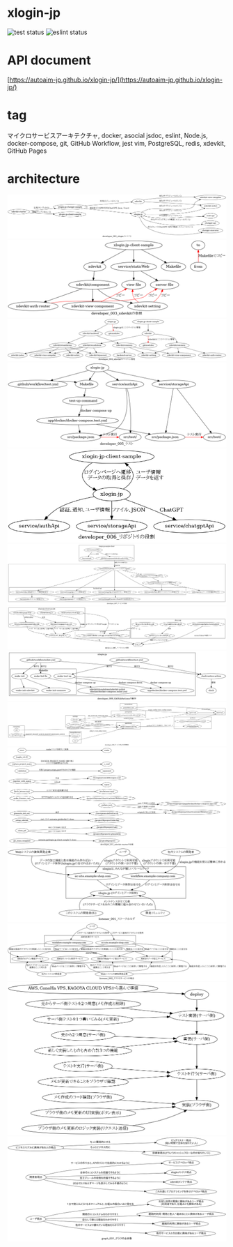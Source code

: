 # xlogin-jp

![test status](https://github.com/autoaim-jp/xlogin-jp/actions/workflows/test.yml/badge.svg)
![eslint status](https://github.com/autoaim-jp/xlogin-jp/actions/workflows/eslint.yml/badge.svg)


# API document
[https://autoaim-jp.github.io/xlogin-jp/](https://autoaim-jp.github.io/xlogin-jp/)


# tag
マイクロサービスアーキテクチャ, docker, asocial
jsdoc, eslint, Node.js, docker-compose, git, GitHub Workflow, jest
vim, PostgreSQL, redis, xdevkit, GitHub Pages

# architecture
![architecture img](./doc/architecture/v2/result/developer/001_xloginメンテナ1.png)
![architecture img](./doc/architecture/v2/result/developer/003_xdevkitの参照.png)
![architecture img](./doc/architecture/v2/result/developer/004_xdevkitのバージョン管理.png)
![architecture img](./doc/architecture/v2/result/developer/005_テスト.png)
![architecture img](./doc/architecture/v2/result/developer/006_リポジトリの役割.png)
![architecture img](./doc/architecture/v2/result/developer/007_サービスの役割.png)
![architecture img](./doc/architecture/v2/result/developer/008_パーミッション参照.png)
![architecture img](./doc/architecture/v2/result/developer/009_GitHubActionsの動作.png)
![architecture img](./doc/architecture/v2/result/developer/010_サービス同士の依存関係.png)
![architecture img](./doc/architecture/v2/result/developer/011_xdevkit-starterの処理.png)
![architecture img](./doc/architecture/v2/result/listener/001_ステークホルダ.png)
![architecture img](./doc/architecture/v2/result/listener/002_クラウドサービスの場合.png)
![architecture img](./doc/architecture/v2/result/developer/002_プログラミング学習者.png)
![architecture img](./doc/architecture/v2/result/graph/001_グラフの全体像.png)

